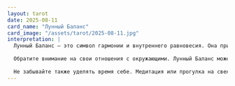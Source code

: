 ```yaml
---
layout: tarot
date: 2025-08-11
card_name: "Лунный Баланс"
card_image: "/assets/tarot/2025-08-11.jpg"
interpretation: |
  Лунный Баланс — это символ гармонии и внутреннего равновесия. Она призывает вас обратить внимание на свои эмоции и интуицию, которые могут быть особенно сильными сегодня. В этот день важно найти баланс между разумом и чувствами, чтобы принимать решения, основанные на внутреннем знании. Возможно, вам предстоит столкнуться с ситуацией, требующей от вас мудрости и деликатности.
  
  Обратите внимание на свои отношения с окружающими. Лунный Баланс может указывать на необходимость компромисса и понимания. Постарайтесь быть открытыми к общению и прислушивайтесь к мнению других. Это может привести к более глубокому пониманию и укреплению связей.
  
  Не забывайте также уделять время себе. Медитация или прогулка на свежем воздухе помогут вам настроиться на свои внутренние ощущения. Используйте это время для саморефлексии и нахождения гармонии внутри себя. Этот день обещает быть полным возможностей для личностного роста и эмоционального исцеления.
---
```

